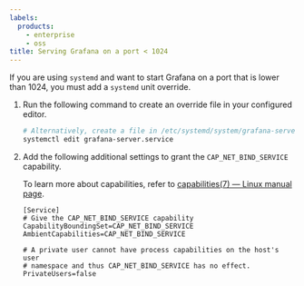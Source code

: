 ```yaml
---
labels:
  products:
    - enterprise
    - oss
title: Serving Grafana on a port < 1024
---
```


If you are using `systemd` and want to start Grafana on a port that is lower than 1024, you must add a `systemd` unit override.

1. Run the following command to create an override file in your configured editor.

   ```bash
   # Alternatively, create a file in /etc/systemd/system/grafana-server.service.d/override.conf
   systemctl edit grafana-server.service
   ```

1. Add the following additional settings to grant the `CAP_NET_BIND_SERVICE` capability.

   To learn more about capabilities, refer to [capabilities(7) — Linux manual page](https://man7.org/linux/man-pages/man7/capabilities.7.html).

   ```
   [Service]
   # Give the CAP_NET_BIND_SERVICE capability
   CapabilityBoundingSet=CAP_NET_BIND_SERVICE
   AmbientCapabilities=CAP_NET_BIND_SERVICE

   # A private user cannot have process capabilities on the host's user
   # namespace and thus CAP_NET_BIND_SERVICE has no effect.
   PrivateUsers=false
   ```
